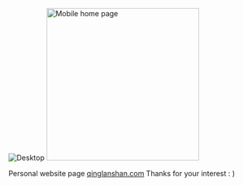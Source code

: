 ![Desktop](/_screenshots/1.png?raw=true)
<img alt="Mobile home page" src="/_screenshots/2.png?raw=true" width="300px" />

Personal website page
[qinglanshan.com](https://qinglanshan.com/)
Thanks for your interest : )


